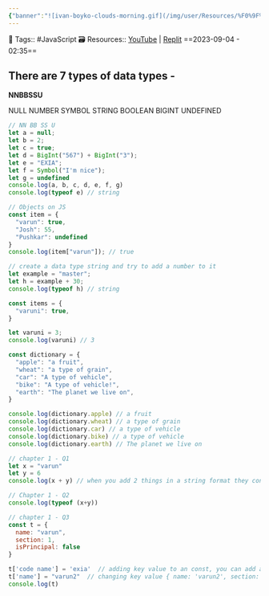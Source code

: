 ```yaml
---
{"banner":"![ivan-boyko-clouds-morning.gif](/img/user/Resources/%F0%9F%93%81%20Files/%F0%9F%93%B8Images/ivan-boyko-clouds-morning.gif)","banner_icon":"🖥️","dg-publish":true,"permalink":"/java-script-course/java-script-in-depth-course-notes/primitives-and-objects/","dgPassFrontmatter":true,"noteIcon":"3","created":"2023-11-14T21:08:36.569+05:30","updated":"2024-01-11T03:46:17.265+05:30"}
---
```


🧶 Tags:: #JavaScript 
🗃 Resources:: [YouTube](https://www.youtube.com/watch?v=qpU3WIqRz9I&list=PLu0W_9lII9ahR1blWXxgSlL4y9iQBnLpR&index=4) | [Replit](https://replit.com/@ooexiaoo/04PrimitivesObjects#index.js)
==2023-09-04 - 02:35==

## There are 7 types of data types -
**NNBBSSU**

NULL
NUMBER
SYMBOL
STRING
BOOLEAN
BIGINT
UNDEFINED

```JavaScript
// NN BB SS U
let a = null;
let b = 2;
let c = true;
let d = BigInt("567") + BigInt("3");
let e = "EXIA";
let f = Symbol("I'm nice");
let g = undefined
console.log(a, b, c, d, e, f, g)
console.log(typeof e) // string

// Objects on JS
const item = {
  "varun": true,
  "Josh": 55,
  "Pushkar": undefined
}
console.log(item["varun"]); // true

// create a data type string and try to add a number to it
let example = "master";
let h = example + 30;
console.log(typeof h) // string

const items = {
  "varuni": true,
}

let varuni = 3;
console.log(varuni) // 3

const dictionary = {
  "apple": "a fruit",
  "wheat": "a type of grain",
  "car": "A type of vehicle",
  "bike": "A type of vehicle!",
  "earth": "The planet we live on",
}

console.log(dictionary.apple) // a fruit
console.log(dictionary.wheat) // a type of grain
console.log(dictionary.car) // a type of vehicle
console.log(dictionary.bike) // a type of vehicle
console.log(dictionary.earth) // The planet we live on

// chapter 1 - Q1
let x = "varun"
let y = 6
console.log(x + y) // when you add 2 things in a string format they concatenate

// Chapter 1 - Q2
console.log(typeof (x+y))

// chapter 1 - Q3
const t = {
  name: "varun",
  section: 1,
  isPrincipal: false
}

t['code name'] = 'exia'  // adding key value to an const, you can add and change keys inside an object
t['name'] = "varun2"  // changing key value { name: 'varun2', section: 1, isPrincipal: false, 'code name': 'exia' }
console.log(t)
```